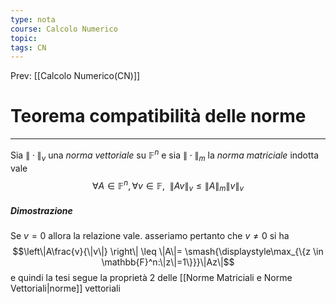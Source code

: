 ```yaml
---
type: nota
course: Calcolo Numerico
topic: 
tags: CN
---
```


Prev: [[Calcolo Numerico(CN)]]

# Teorema compatibilità delle norme
---
Sia $\|\cdot\|_v$ una _norma vettoriale_ su $\mathbb{F}^n$ e sia $\|\cdot\|_m$ la _norma matriciale_ indotta vale
$$\forall A\in\mathbb{F}^n, \forall v \in \mathbb{F}, \ \ \|Av\|_v\leq\|A\|_m\|v\|_v$$
##### Dimostrazione
Se $v=0$ allora la relazione vale. asseriamo pertanto che $v \not = 0$ si ha 
$$\left\|A\frac{v}{\|v\|} \right\| \leq \|A\|= \smash{\displaystyle\max_{\{z \in \mathbb{F}^n:\|z\|=1\}}}\|Az\|$$
e quindi la tesi segue la proprietà 2 delle [[Norme Matriciali e Norme Vettoriali|norme]] vettoriali